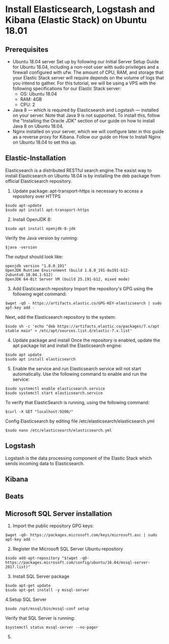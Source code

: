 # Install Elasticsearch, Logstash and Kibana (Elastic Stack) on Ubuntu 18.01
## Prerequisites
- Ubuntu 18.04 server
  Set up by following our Initial Server Setup Guide for Ubuntu 18.04, including a non-root user with sudo privileges and a firewall configured with ufw. The amount of CPU, RAM, and storage that your Elastic Stack server will require depends on the volume of logs that you intend to gather. For this tutorial, we will be using a VPS with the following specifications for our Elastic Stack server:
  - OS: Ubuntu 18.04
  - RAM: 4GB
  - CPU: 2
- Java 8 — which is required by Elasticsearch and Logstash — installed on your server. Note that Java 9 is not supported. To install this, follow the "Installing the Oracle JDK" section of our guide on how to install Java 8 on Ubuntu 18.04.
- Nginx installed on your server, which we will configure later in this guide as a reverse proxy for Kibana. Follow our guide on How to Install Nginx on Ubuntu 18.04 to set this up.
## Elastic-Installation
Elasticsearch is a distributed RESTful search engine.The easist way to install Elasticsearch on Ubuntu 18.04 is by installing the deb package from official Elasticsearch repository.
1. Update package:
  apt-transport-https is necessary to access a repository over HTTPS
  ```
  $sudo apt-update 
  $sudo apt install apt-transport-https
  ```
2. Install OpenJDK 8:
  ```
  $sudo apt install openjdk-8-jdk
  ```
  Verify the Java version by running:
  ```
  $java -version
  ```
  The output should look like:
  ```
  openjdk version "1.8.0_191"
  OpenJDK Runtime Environment (build 1.8.0_191-8u191-b12-2ubuntu0.18.04.1-b12)
  OpenJDK 64-Bit Server VM (build 25.191-b12, mixed mode)
  ```
3. Add Elasticsearch repository
  Import the repository's GPG using the following wget command:
  ```
  $wget -qO - https://artifacts.elastic.co/GPG-KEY-elasticsearch | sudo apt-key add -
  ```
  Next, add the Elasticsearch repository to the system:
  ```
  $sudo sh -c 'echo "deb https://artifacts.elastic.co/packages/7.x/apt stable main" > /etc/apt/sources.list.d/elastic-7.x.list'
  ```
4. Update package and install
  Once the repository is enabled, update the apt package list and install the Elasticsearch engine:
  ```
  $sudo apt update
  $sudo apt install elasticsearch
  
  ```
5. Enable the service and run
  Elasticsearch service will not start automatically. Use the following command to enable and run the service:
  ```
  $sudo systemctl enable elasticsearch.service
  $sudo systemctl start elasticsearch.service
  ```
  To verify that ElasticSearch is running, using the following command:
  ```
  $curl -X GET "localhost:9200/"
  ```
  Config Elasticsearch by editing file /etc/elasticsearch/elasticsearch.yml
  ```
  $sudo nano /etc/elasticsearch/elasticsearch.yml
  ```
## Logstash
Logstash is the data processing component of the Elastic Stack which sends incoming data to Elasticsearch.

## Kibana
## Beats
## Microsoft SQL Server installation
1. Import the public repository GPG keys:
  ```
  $wget -qO- https://packages.microsoft.com/keys/microsoft.asc | sudo apt-key add -
  ```
2. Register the Microsoft SQL Server Ubuntu repository
  ```
  $sudo add-apt-repository "$(wget -qO- https://packages.microsoft.com/config/ubuntu/16.04/mssql-server-2017.list)"
  ```
3. Install SQL Server package
  ```
  $sudo apt-get update
  $sudo apt-get install -y mssql-server
  ``` 
4.Setup SQL Server 
  ```
  $sudo /opt/mssql/bin/mssql-conf setup
  ```
  Verify that SQL Server is running:
  ```
  $systemctl status mssql-server --no-pager
  ```
5.


